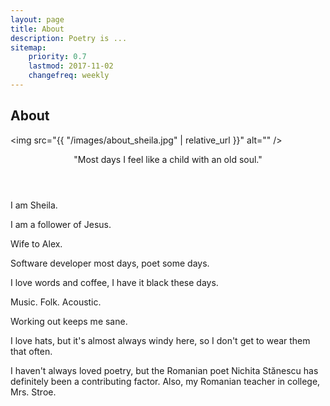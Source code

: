 ```yaml
---
layout: page
title: About
description: Poetry is ...
sitemap:
    priority: 0.7
    lastmod: 2017-11-02
    changefreq: weekly
---
```

## About

<span class="image right"><img src="{{ "/images/about_sheila.jpg" | relative_url }}" alt="" /></span>

<header>
  <p>"Most days I feel like a child with an old soul."</p>
</header>

<p>I am Sheila.</p>
<p>I am a follower of Jesus.</p>
<p>Wife to Alex.</p>
<p>Software developer most days, poet some days.  </p>
<p>I love words and coffee, I have it black these days. </p>
<p>Music. Folk. Acoustic.</p>
<p>Working out keeps me sane. </p>
<p>I love hats, but it's almost always windy here, so I don't get to wear them that often.</p>
<p>I haven't always loved poetry, but the Romanian poet Nichita Stănescu has definitely been a contributing factor. Also, my Romanian teacher in college, Mrs. Stroe.</p>
